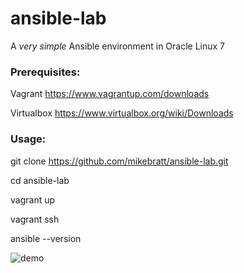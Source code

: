 # ansible-lab

A *very simple* Ansible environment in Oracle Linux 7

### Prerequisites:

Vagrant     https://www.vagrantup.com/downloads

Virtualbox  https://www.virtualbox.org/wiki/Downloads

### Usage:

git clone https://github.com/mikebratt/ansible-lab.git

cd ansible-lab

vagrant up

vagrant ssh

ansible --version


![demo](demo/demo.gif)
